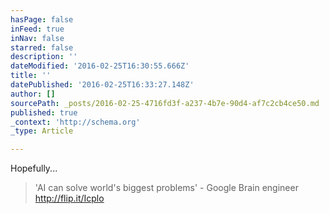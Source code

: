 ```yaml
---
hasPage: false
inFeed: true
inNav: false
starred: false
description: ''
dateModified: '2016-02-25T16:30:55.666Z'
title: ''
datePublished: '2016-02-25T16:33:27.148Z'
author: []
sourcePath: _posts/2016-02-25-4716fd3f-a237-4b7e-90d4-af7c2cb4ce50.md
published: true
_context: 'http://schema.org'
_type: Article

---
```

Hopefully...

> 'AI can solve world's biggest problems' - Google Brain engineer
> http://flip.it/Icplo